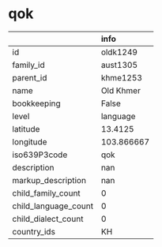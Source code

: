 # qok
|                      | info       |
|:---------------------|:-----------|
| id                   | oldk1249   |
| family_id            | aust1305   |
| parent_id            | khme1253   |
| name                 | Old Khmer  |
| bookkeeping          | False      |
| level                | language   |
| latitude             | 13.4125    |
| longitude            | 103.866667 |
| iso639P3code         | qok        |
| description          | nan        |
| markup_description   | nan        |
| child_family_count   | 0          |
| child_language_count | 0          |
| child_dialect_count  | 0          |
| country_ids          | KH         |